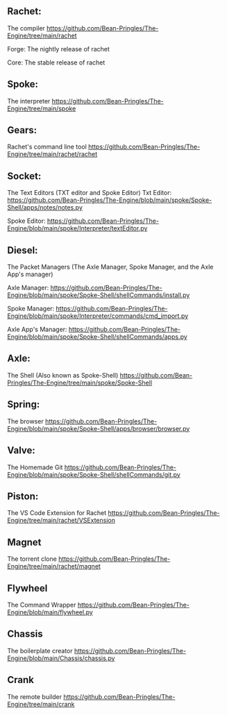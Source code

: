 ## Rachet:
The compiler
https://github.com/Bean-Pringles/The-Engine/tree/main/rachet

Forge:
The nightly release of rachet

Core:
The stable release of rachet

## Spoke:
The interpreter 
https://github.com/Bean-Pringles/The-Engine/tree/main/spoke

## Gears:
Rachet's command line tool
https://github.com/Bean-Pringles/The-Engine/tree/main/rachet/rachet

## Socket:
The Text Editors (TXT editor and Spoke Editor)
Txt Editor:
https://github.com/Bean-Pringles/The-Engine/blob/main/spoke/Spoke-Shell/apps/notes/notes.py

Spoke Editor:
https://github.com/Bean-Pringles/The-Engine/blob/main/spoke/Interpreter/textEditor.py

## Diesel:
The Packet Managers (The Axle Manager, Spoke Manager, and the Axle App's manager)

Axle Manager:
https://github.com/Bean-Pringles/The-Engine/blob/main/spoke/Spoke-Shell/shellCommands/install.py

Spoke Manager:
https://github.com/Bean-Pringles/The-Engine/blob/main/spoke/Interpreter/commands/cmd_import.py

Axle App's Manager:
https://github.com/Bean-Pringles/The-Engine/blob/main/spoke/Spoke-Shell/shellCommands/apps.py

## Axle:
The Shell (Also known as Spoke-Shell)
https://github.com/Bean-Pringles/The-Engine/tree/main/spoke/Spoke-Shell

## Spring:
The browser
https://github.com/Bean-Pringles/The-Engine/blob/main/spoke/Spoke-Shell/apps/browser/browser.py

## Valve:
The Homemade Git
https://github.com/Bean-Pringles/The-Engine/blob/main/spoke/Spoke-Shell/shellCommands/git.py

## Piston:
The VS Code Extension for Rachet
https://github.com/Bean-Pringles/The-Engine/tree/main/rachet/VSExtension

## Magnet
The torrent clone
https://github.com/Bean-Pringles/The-Engine/tree/main/rachet/magnet

## Flywheel
The Command Wrapper
https://github.com/Bean-Pringles/The-Engine/blob/main/flywheel.py

## Chassis
The boilerplate creator
https://github.com/Bean-Pringles/The-Engine/blob/main/Chassis/chassis.py

## Crank
The remote builder
https://github.com/Bean-Pringles/The-Engine/tree/main/crank
